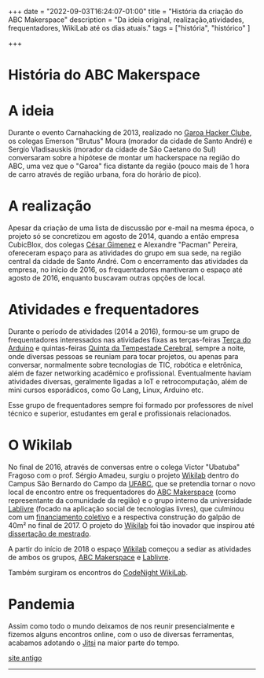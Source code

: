 +++ 
date = "2022-09-03T16:24:07-01:00" 
title = "História da criação do ABC Makerspace" 
description = "Da ideia original, realização,atividades, frequentadores, WikiLab até os dias atuais." 
tags = ["história", "histórico" ]

+++

# História do ABC Makerspace

# A ideia

Durante o evento Carnahacking de 2013, realizado no [Garoa Hacker Clube](https://garoa.net.br), os colegas 
Emerson "Brutus" Moura (morador da cidade de Santo André) e Sergio Vladisauskis 
(morador da cidade de São Caetano do Sul) conversaram sobre a hipótese de montar um 
hackerspace na região do ABC, uma vez que o "Garoa" fica distante da região 
(pouco mais de 1 hora de carro através de região urbana, fora do horário de pico).

# A realização

Apesar da criação de uma lista de discussão por e-mail na mesma época, o projeto só 
se concretizou em agosto de 2014, quando a então empresa CubicBlox, dos colegas 
[César Gimenez](https://crg.eti.br/) e Alexandre "Pacman" Pereira, ofereceram espaço para as atividades 
do grupo em sua sede, na região central da cidade de Santo André. Com o encerramento 
das atividades da empresa, no início de 2016, os frequentadores mantiveram o espaço 
até agosto de 2016, enquanto buscavam outras opções de local.

# Atividades e frequentadores

Durante o período de atividades (2014 a 2016), formou-se um grupo de frequentadores 
interessados nas atividades fixas as terças-feiras [Terça do Arduino](terarduino) e quintas-feiras 
[Quinta da Tempestade Cerebral](quitemp), sempre a noite, onde diversas pessoas se reuniam 
para tocar projetos, ou apenas para conversar, normalmente sobre tecnologias de TIC, 
robótica e eletrônica, além de fazer networking acadêmico e profissional. 
Eventualmente haviam atividades diversas, geralmente ligadas a IoT e retrocomputação, 
além de mini cursos esporádicos, como Go Lang, Linux, Arduino etc.

Esse grupo de frequentadores sempre foi formado por professores de nível técnico e 
superior, estudantes em geral e profissionais relacionados.

# O Wikilab

No final de 2016, através de conversas entre o colega Victor "Ubatuba" Fragoso com 
o prof. Sérgio Amadeu, surgiu o projeto [Wikilab](https://www.facebook.com/wikilab.abc/) dentro do Campus São Bernardo do Campo da [UFABC](https://www.ufabc.edu.br/), que se pretendia tornar o novo local de encontro entre os frequentadores do [ABC Makerspace](https://abcmakerspace.com.br/) (como representante da comunidade da região) e o grupo interno 
da universidade [Lablivre](https://lablivre.pesquisa.ufabc.edu.br/wikilab/) (focado na aplicação social de tecnologias livres), que culminou com um [financiamento coletivo](https://www.catarse.me/wikilab) e a respectiva construção do galpão de 40m² no final de 2017. O projeto do [Wikilab](https://www.facebook.com/wikilab.abc/) foi tão inovador que inspirou até [dissertação de mestrado](https://tede2.pucsp.br/handle/handle/22328).

A partir do início de 2018 o espaço [Wikilab](https://www.facebook.com/wikilab.abc/) começou a sediar as atividades de ambos 
os grupos, [ABC Makerspace](https://abcmakerspace.com.br/) e [Lablivre](https://lablivre.pesquisa.ufabc.edu.br/wikilab/).

Também surgiram os encontros do [CodeNight WikiLab](codenight.md).

# Pandemia
Assim como todo o mundo deixamos de nos reunir presencialmente e fizemos alguns encontros online, com o uso de diversas ferramentas, acabamos adotando o [Jitsi](https://jitsi.org/) na maior parte do tempo.

[site antigo](http://abcmakerspace.github.io/)

_______________________________________________



